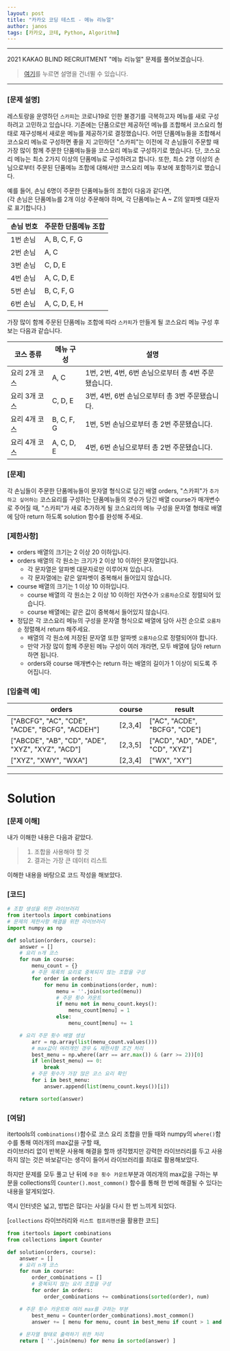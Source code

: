 ```yaml
---
layout: post
title: "카카오 코딩 테스트 - 메뉴 리뉴얼"
author: janos
tags: [카카오, 코테, Python, Algorithm]
---
```


---

2021 KAKAO BLIND RECRUITMENT "메뉴 리뉴얼" 문제를 풀어보겠습니다.

> [여기](#solution)를 누르면 설명을 건너뛸 수 있습니다.

---

### [문제 설명]

레스토랑을 운영하던 `스카피`는 코로나19로 인한 불경기를 극복하고자 메뉴를 새로 구성하려고 고민하고 있습니다.
기존에는 단품으로만 제공하던 메뉴를 조합해서 코스요리 형태로 재구성해서 새로운 메뉴를 제공하기로 결정했습니다. 어떤 단품메뉴들을 조합해서 코스요리 메뉴로 구성하면 좋을 지 고민하던 "스카피"는 이전에 각 손님들이 주문할 때 가장 많이 함께 주문한 단품메뉴들을 코스요리 메뉴로 구성하기로 했습니다.
단, 코스요리 메뉴는 최소 2가지 이상의 단품메뉴로 구성하려고 합니다. 또한, 최소 2명 이상의 손님으로부터 주문된 단품메뉴 조합에 대해서만 코스요리 메뉴 후보에 포함하기로 했습니다.

예를 들어, 손님 6명이 주문한 단품메뉴들의 조합이 다음과 같다면,  
(각 손님은 단품메뉴를 2개 이상 주문해야 하며, 각 단품메뉴는 A ~ Z의 알파벳 대문자로 표기합니다.)

손님 번호 | 주문한 단품메뉴 조합
--------- | -------------------
1번 손님 | A, B, C, F, G
2번 손님 | A, C
3번 손님 | C, D, E
4번 손님 | A, C, D, E
5번 손님 | B, C, F, G
6번 손님 | A, C, D, E, H

가장 많이 함께 주문된 단품메뉴 조합에 따라 `스카피`가 만들게 될 코스요리 메뉴 구성 후보는 다음과 같습니다.

코스 종류 | 메뉴 구성 | 설명
-------- | --------- | ------
요리 2개 코스 | A, C | 1번, 2번, 4번, 6번 손님으로부터 총 4번 주문됐습니다.
요리 3개 코스 | C, D, E | 3번, 4번, 6번 손님으로부터 총 3번 주문됐습니다.
요리 4개 코스 | B, C, F, G | 1번, 5번 손님으로부터 총 2번 주문됐습니다.
요리 4개 코스 | A, C, D, E | 4번, 6번 손님으로부터 총 2번 주문됐습니다.

### [문제]

각 손님들이 주문한 단품메뉴들이 문자열 형식으로 담긴 배열 orders, "스카피"가 `추가하고 싶어하는` 코스요리를 구성하는 단품메뉴들의 갯수가 담긴 배열 course가 매개변수로 주어질 때, "스카피"가 새로 추가하게 될 코스요리의 메뉴 구성을 문자열 형태로 배열에 담아 return 하도록 solution 함수를 완성해 주세요.

### [제한사항]

- orders 배열의 크기는 2 이상 20 이하입니다.
- orders 배열의 각 원소는 크기가 2 이상 10 이하인 문자열입니다.
	- 각 문자열은 알파벳 대문자로만 이루어져 있습니다.
	- 각 문자열에는 같은 알파벳이 중복해서 들어있지 않습니다.
- course 배열의 크기는 1 이상 10 이하입니다.
	- course 배열의 각 원소는 2 이상 10 이하인 자연수가 `오름차순`으로 정렬되어 있습니다.
	- course 배열에는 같은 값이 중복해서 들어있지 않습니다.
- 정답은 각 코스요리 메뉴의 구성을 문자열 형식으로 배열에 담아 사전 순으로 `오름차순` 정렬해서 return 해주세요.
	- 배열의 각 원소에 저장된 문자열 또한 알파벳 `오름차순`으로 정렬되어야 합니다.
	- 만약 가장 많이 함께 주문된 메뉴 구성이 여러 개라면, 모두 배열에 담아 return 하면 됩니다.
	- orders와 course 매개변수는 return 하는 배열의 길이가 1 이상이 되도록 주어집니다.


### [입출력 예]

orders	| course | result
------ | ------ | ------
["ABCFG", "AC", "CDE", "ACDE", "BCFG", "ACDEH"] |	[2,3,4]	| ["AC", "ACDE", "BCFG", "CDE"]
["ABCDE", "AB", "CD", "ADE", "XYZ", "XYZ", "ACD"] | 	[2,3,5]	| ["ACD", "AD", "ADE", "CD", "XYZ"]
["XYZ", "XWY", "WXA"]	| [2,3,4]	| ["WX", "XY"]

---

# Solution

### [문제 이해]

내가 이해한 내용은 다음과 같았다.
> 1. 조합을 사용해야 할 것
> 2. 결과는 가장 큰 데이터 리스트

이해한 내용을 바탕으로 코드 작성을 해보았다.

### [코드]

```python
# 조합 생성을 위한 라이브러리
from itertools import combinations
# 문제의 제한사항 해결을 위한 라이브러리
import numpy as np

def solution(orders, course):
    answer = []
    # 요리 n개 코스
    for num in course:
        menu_count = {}
        # 주문 목록의 요리로 중복되지 않는 조합을 구성
        for order in orders:
            for menu in combinations(order, num):
                menu = ''.join(sorted(menu))
                # 주문 횟수 카운트
                if menu not in menu_count.keys():
                    menu_count[menu] = 1
                else:
                    menu_count[menu] += 1

	# 요리 주문 횟수 배열 생성
        arr = np.array(list(menu_count.values()))
        # max값이 여러개인 경우 & 제한사항 조건 처리
        best_menu = np.where((arr == arr.max()) & (arr >= 2))[0]
        if len(best_menu) == 0:
            break
        # 주문 횟수가 가장 많은 코스 요리 확인
        for i in best_menu:
            answer.append(list(menu_count.keys())[i])

    return sorted(answer)
```

### [여담]

itertools의 `combinations()`함수로 코스 요리 조합을 만들 때와  numpy의 `where()`함수를 통해 여러개의 max값을 구할 때,  
라이브러리 없이 반복문 사용해 해결을 할까 생각했지만 강력한 라이브러리를 두고 사용하지 않는 것은 바보같다는 생각이 들어서 라이브러리를 최대로 활용해보았다.

하지만 문제를 모두 풀고 난 뒤에 `주문 횟수 카운트`부분과 여러개의 max값을 구하는 부분을 collections의 `Counter().most_common()` 함수를 통해 한 번에 해결될 수 있다는 내용을 알게되었다.

역시 인터넷은 넓고, 방법은 많다는 사실을 다시 한 번 느끼게 되었다.

[`collections` 라이브러리와 `리스트 컴프리헨션`을 활용한 코드]

```python
from itertools import combinations
from collections import Counter

def solution(orders, course):
    answer = []
    # 요리 n개 코스
    for num in course:
        order_combinations = []
        # 중복되지 않는 요리 조합을 구성
        for order in orders:
            order_combinations += combinations(sorted(order), num)

	# 주문 횟수 카운트와 여러 max를 구하는 부분
        best_menu = Counter(order_combinations).most_common()
        answer += [ menu for menu, count in best_menu if count > 1 and count == best_menu[0][1] ]
        
    # 문자열 형태로 출력하기 위한 처리
    return [ ''.join(menu) for menu in sorted(answer) ]
```
